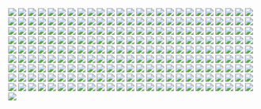 <img src='./public/1.png'/>
<img src='./public/2.png'/>
<img src='./public/3.png'/>
<img src='./public/4.png'/>
<img src='./public/5.png'/>
<img src='./public/6.png'/>
<img src='./public/7.png'/>
<img src='./public/8.png'/>
<img src='./public/9.png'/>
<img src='./public/10.png'/>
<img src='./public/11.png'/>
<img src='./public/12.png'/>
<img src='./public/13.png'/>
<img src='./public/14.png'/>
<img src='./public/15.png'/>
<img src='./public/16.png'/>
<img src='./public/17.png'/>
<img src='./public/18.png'/>
<img src='./public/19.png'/>
<img src='./public/20.png'/>
<img src='./public/21.png'/>
<img src='./public/22.png'/>
<img src='./public/23.png'/>
<img src='./public/24.png'/>
<img src='./public/25.png'/>
<img src='./public/26.png'/>
<img src='./public/27.png'/>
<img src='./public/28.png'/>
<img src='./public/29.png'/>
<img src='./public/30.png'/>
<img src='./public/31.png'/>
<img src='./public/32.png'/>
<img src='./public/33.png'/>
<img src='./public/34.png'/>
<img src='./public/35.png'/>
<img src='./public/36.png'/>
<img src='./public/37.png'/>
<img src='./public/38.png'/>
<img src='./public/39.png'/>
<img src='./public/40.png'/>
<img src='./public/41.png'/>
<img src='./public/42.png'/>
<img src='./public/43.png'/>
<img src='./public/44.png'/>
<img src='./public/45.png'/>
<img src='./public/46.png'/>
<img src='./public/47.png'/>
<img src='./public/48.png'/>
<img src='./public/49.png'/>
<img src='./public/50.png'/>
<img src='./public/51.png'/>
<img src='./public/52.png'/>
<img src='./public/53.png'/>
<img src='./public/54.png'/>
<img src='./public/55.png'/>
<img src='./public/56.png'/>
<img src='./public/57.png'/>
<img src='./public/58.png'/>
<img src='./public/59.png'/>
<img src='./public/60.png'/>
<img src='./public/61.png'/>
<img src='./public/62.png'/>
<img src='./public/63.png'/>
<img src='./public/64.png'/>
<img src='./public/65.png'/>
<img src='./public/66.png'/>
<img src='./public/67.png'/>
<img src='./public/68.png'/>
<img src='./public/69.png'/>
<img src='./public/70.png'/>
<img src='./public/71.png'/>
<img src='./public/72.png'/>
<img src='./public/73.png'/>
<img src='./public/74.png'/>
<img src='./public/75.png'/>
<img src='./public/76.png'/>
<img src='./public/77.png'/>
<img src='./public/78.png'/>
<img src='./public/79.png'/>
<img src='./public/80.png'/>
<img src='./public/81.png'/>
<img src='./public/82.png'/>
<img src='./public/83.png'/>
<img src='./public/84.png'/>
<img src='./public/85.png'/>
<img src='./public/86.png'/>
<img src='./public/87.png'/>
<img src='./public/88.png'/>
<img src='./public/89.png'/>
<img src='./public/90.png'/>
<img src='./public/91.png'/>
<img src='./public/92.png'/>
<img src='./public/93.png'/>
<img src='./public/94.png'/>
<img src='./public/95.png'/>
<img src='./public/96.png'/>
<img src='./public/97.png'/>
<img src='./public/98.png'/>
<img src='./public/99.png'/>
<img src='./public/100.png'/>
<img src='./public/101.png'/>
<img src='./public/102.png'/>
<img src='./public/103.png'/>
<img src='./public/104.png'/>
<img src='./public/105.png'/>
<img src='./public/106.png'/>
<img src='./public/107.png'/>
<img src='./public/108.png'/>
<img src='./public/109.png'/>
<img src='./public/110.png'/>
<img src='./public/111.png'/>
<img src='./public/112.png'/>
<img src='./public/113.png'/>
<img src='./public/114.png'/>
<img src='./public/115.png'/>
<img src='./public/116.png'/>
<img src='./public/117.png'/>
<img src='./public/118.png'/>
<img src='./public/119.png'/>
<img src='./public/120.png'/>
<img src='./public/121.png'/>
<img src='./public/122.png'/>
<img src='./public/123.png'/>
<img src='./public/124.png'/>
<img src='./public/125.png'/>
<img src='./public/126.png'/>
<img src='./public/127.png'/>
<img src='./public/128.png'/>
<img src='./public/129.png'/>
<img src='./public/130.png'/>
<img src='./public/131.png'/>
<img src='./public/132.png'/>
<img src='./public/133.png'/>
<img src='./public/134.png'/>
<img src='./public/135.png'/>
<img src='./public/136.png'/>
<img src='./public/137.png'/>
<img src='./public/138.png'/>
<img src='./public/139.png'/>
<img src='./public/140.png'/>
<img src='./public/141.png'/>
<img src='./public/142.png'/>
<img src='./public/143.png'/>
<img src='./public/144.png'/>
<img src='./public/145.png'/>
<img src='./public/146.png'/>
<img src='./public/147.png'/>
<img src='./public/148.png'/>
<img src='./public/149.png'/>
<img src='./public/150.png'/>
<img src='./public/151.png'/>
<img src='./public/152.png'/>
<img src='./public/153.png'/>
<img src='./public/154.png'/>
<img src='./public/155.png'/>
<img src='./public/156.png'/>
<img src='./public/157.png'/>
<img src='./public/158.png'/>
<img src='./public/159.png'/>
<img src='./public/160.png'/>
<img src='./public/161.png'/>
<img src='./public/162.png'/>
<img src='./public/163.png'/>
<img src='./public/164.png'/>
<img src='./public/165.png'/>
<img src='./public/166.png'/>
<img src='./public/167.png'/>
<img src='./public/168.png'/>
<img src='./public/169.png'/>
<img src='./public/170.png'/>
<img src='./public/171.png'/>
<img src='./public/172.png'/>
<img src='./public/173.png'/>
<img src='./public/174.png'/>
<img src='./public/175.png'/>
<img src='./public/176.png'/>
<img src='./public/177.png'/>
<img src='./public/178.png'/>
<img src='./public/179.png'/>
<img src='./public/180.png'/>
<img src='./public/181.png'/>
<img src='./public/182.png'/>
<img src='./public/183.png'/>
<img src='./public/184.png'/>
<img src='./public/185.png'/>
<img src='./public/186.png'/>
<img src='./public/187.png'/>
<img src='./public/188.png'/>
<img src='./public/189.png'/>
<img src='./public/190.png'/>
<img src='./public/191.png'/>
<img src='./public/192.png'/>
<img src='./public/193.png'/>
<img src='./public/194.png'/>
<img src='./public/195.png'/>
<img src='./public/196.png'/>
<img src='./public/197.png'/>
<img src='./public/198.png'/>
<img src='./public/199.png'/>
<img src='./public/200.png'/>
<img src='./public/201.png'/>
<img src='./public/202.png'/>
<img src='./public/203.png'/>
<img src='./public/204.png'/>
<img src='./public/205.png'/>
<img src='./public/206.png'/>
<img src='./public/207.png'/>
<img src='./public/208.png'/>
<img src='./public/209.png'/>
<img src='./public/210.png'/>
<img src='./public/211.png'/>
<img src='./public/212.png'/>
<img src='./public/213.png'/>
<img src='./public/214.png'/>
<img src='./public/215.png'/>
<img src='./public/216.png'/>
<img src='./public/217.png'/>
<img src='./public/218.png'/>
<img src='./public/219.png'/>
<img src='./public/220.png'/>
<img src='./public/221.png'/>
<img src='./public/222.png'/>
<img src='./public/223.png'/>
<img src='./public/224.png'/>
<img src='./public/225.png'/>
<img src='./public/226.png'/>
